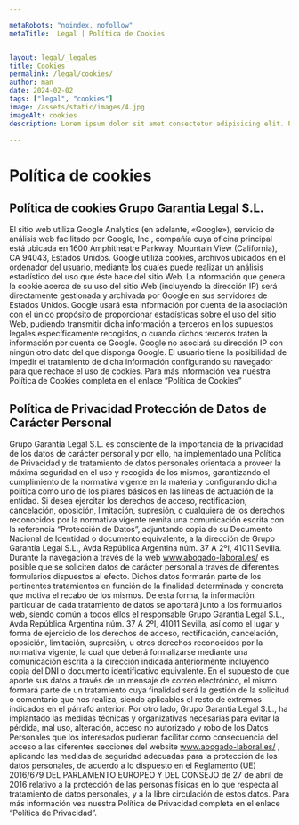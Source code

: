 ```yaml
---

metaRobots: "noindex, nofollow"
metaTitle:  Legal | Política de Cookies 


layout: legal/_legales
title: Cookies
permalink: /legal/cookies/
author: man
date: 2024-02-02
tags: ["legal", "cookies"]
image: /assets/static/images/4.jpg
imageAlt: cookies
description: Lorem ipsum dolor sit amet consectetur adipisicing elit. Perferendis accusantium sit illo neque rem omnis quaerat, nam similique vitae delectus ad magni vel quo maxime, magnam placeat. Reprehenderit, distinctio aliquam?

---
```




# Política de cookies
## Política de cookies Grupo Garantia Legal S.L.
El sitio web utiliza Google Analytics (en adelante, «Google»), servicio de análisis web facilitado por Google, Inc., compañía cuya oficina principal está ubicada en 1600 Amphitheatre Parkway, Mountain View (California), CA 94043, Estados Unidos. Google utiliza cookies, archivos ubicados en el ordenador del usuario, mediante los cuales puede realizar un análisis estadístico del uso que éste hace del sitio Web. La información que genera la cookie acerca de su uso del sitio Web (incluyendo la dirección IP) será directamente gestionada y archivada por Google en sus servidores de Estados Unidos. Google usará esta información por cuenta de la asociación con el único propósito de proporcionar estadísticas sobre el uso del sitio Web, pudiendo transmitir dicha información a terceros en los supuestos legales específicamente recogidos, o cuando dichos terceros traten la información por cuenta de Google. Google no asociará su dirección IP con ningún otro dato del que disponga Google. El usuario tiene la posibilidad de impedir el tratamiento de dicha información configurando su navegador para que rechace el uso de cookies. Para más información vea nuestra Política de Cookies completa en el enlace “Política de Cookies”

## Política de Privacidad Protección de Datos de Carácter Personal
Grupo Garantía Legal S.L. es consciente de la importancia de la privacidad de los datos de carácter personal y por ello, ha implementado una Política de Privacidad y de tratamiento de datos personales orientada a proveer la máxima seguridad en el uso y recogida de los mismos, garantizando el cumplimiento de la normativa vigente en la materia y configurando dicha política como uno de los pilares básicos en las líneas de actuación de la entidad. Si desea ejercitar los derechos de acceso, rectificación, cancelación, oposición, limitación, supresión, o cualquiera de los derechos reconocidos por la normativa vigente remita una comunicación escrita con la referencia “Protección de Datos”, adjuntando copia de su Documento Nacional de Identidad o documento equivalente, a la dirección de Grupo Garantía Legal S.L., Avda República Argentina núm. 37 A 2ºI, 41011 Sevilla. Durante la navegación a través de la web www.abogado-laboral.es/ es posible que se soliciten datos de carácter personal a través de diferentes formularios dispuestos al efecto. Dichos datos formarán parte de los pertinentes tratamientos en función de la finalidad determinada y concreta que motiva el recabo de los mismos. De esta forma, la información particular de cada tratamiento de datos se aportará junto a los formularios web, siendo común a todos ellos el responsable Grupo Garantia Legal S.L., Avda República Argentina núm. 37 A 2ºI, 41011 Sevilla, así como el lugar y forma de ejercicio de los derechos de acceso, rectificación, cancelación, oposición, limitación, supresión, u otros derechos reconocidos por la normativa vigente, la cual que deberá formalizarse mediante una comunicación escrita a la dirección indicada anteriormente incluyendo copia del DNI o documento identificativo equivalente. En el supuesto de que aporte sus datos a través de un mensaje de correo electrónico, el mismo formará parte de un tratamiento cuya finalidad será la gestión de la solicitud o comentario que nos realiza, siendo aplicables el resto de extremos indicados en el párrafo anterior. Por otro lado, Grupo Garantia Legal S.L., ha implantado las medidas técnicas y organizativas necesarias para evitar la pérdida, mal uso, alteración, acceso no autorizado y robo de los Datos Personales que los interesados pudieran facilitar como consecuencia del acceso a las diferentes secciones del website www.abogado-laboral.es/ , aplicando las medidas de seguridad adecuadas para la protección de los datos personales, de acuerdo a lo dispuesto en el Reglamento (UE) 2016/679 DEL PARLAMENTO EUROPEO Y DEL CONSEJO de 27 de abril de 2016 relativo a la protección de las personas físicas en lo que respecta al tratamiento de datos personales, y a la libre circulación de estos datos. Para más información vea nuestra Política de Privacidad completa en el enlace “Política de Privacidad”.